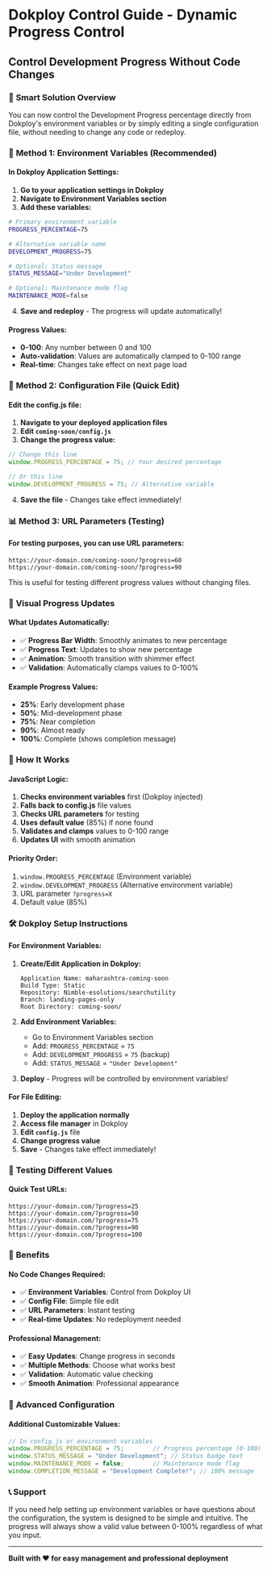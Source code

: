 # Dokploy Control Guide - Dynamic Progress Control
## Control Development Progress Without Code Changes

### 🎯 **Smart Solution Overview**

You can now control the Development Progress percentage directly from Dokploy's environment variables or by simply editing a single configuration file, without needing to change any code or redeploy.

### 🚀 **Method 1: Environment Variables (Recommended)**

#### **In Dokploy Application Settings:**

1. **Go to your application settings in Dokploy**
2. **Navigate to Environment Variables section**
3. **Add these variables:**

```bash
# Primary environment variable
PROGRESS_PERCENTAGE=75

# Alternative variable name
DEVELOPMENT_PROGRESS=75

# Optional: Status message
STATUS_MESSAGE="Under Development"

# Optional: Maintenance mode flag
MAINTENANCE_MODE=false
```

4. **Save and redeploy** - The progress will update automatically!

#### **Progress Values:**
- **0-100**: Any number between 0 and 100
- **Auto-validation**: Values are automatically clamped to 0-100 range
- **Real-time**: Changes take effect on next page load

### 🔧 **Method 2: Configuration File (Quick Edit)**

#### **Edit the config.js file:**

1. **Navigate to your deployed application files**
2. **Edit `coming-soon/config.js`**
3. **Change the progress value:**

```javascript
// Change this line
window.PROGRESS_PERCENTAGE = 75; // Your desired percentage

// Or this line
window.DEVELOPMENT_PROGRESS = 75; // Alternative variable
```

4. **Save the file** - Changes take effect immediately!

### 📊 **Method 3: URL Parameters (Testing)**

#### **For testing purposes, you can use URL parameters:**

```
https://your-domain.com/coming-soon/?progress=60
https://your-domain.com/coming-soon/?progress=90
```

This is useful for testing different progress values without changing files.

### 🎨 **Visual Progress Updates**

#### **What Updates Automatically:**
- ✅ **Progress Bar Width**: Smoothly animates to new percentage
- ✅ **Progress Text**: Updates to show new percentage
- ✅ **Animation**: Smooth transition with shimmer effect
- ✅ **Validation**: Automatically clamps values to 0-100%

#### **Example Progress Values:**
- **25%**: Early development phase
- **50%**: Mid-development phase
- **75%**: Near completion
- **90%**: Almost ready
- **100%**: Complete (shows completion message)

### 🔄 **How It Works**

#### **JavaScript Logic:**
1. **Checks environment variables** first (Dokploy injected)
2. **Falls back to config.js** file values
3. **Checks URL parameters** for testing
4. **Uses default value** (85%) if none found
5. **Validates and clamps** values to 0-100 range
6. **Updates UI** with smooth animation

#### **Priority Order:**
1. `window.PROGRESS_PERCENTAGE` (Environment variable)
2. `window.DEVELOPMENT_PROGRESS` (Alternative environment variable)
3. URL parameter `?progress=X`
4. Default value (85%)

### 🛠️ **Dokploy Setup Instructions**

#### **For Environment Variables:**

1. **Create/Edit Application in Dokploy:**
   ```
   Application Name: maharashtra-coming-soon
   Build Type: Static
   Repository: Nimble-esolutions/searchutility
   Branch: landing-pages-only
   Root Directory: coming-soon/
   ```

2. **Add Environment Variables:**
   - Go to Environment Variables section
   - Add: `PROGRESS_PERCENTAGE` = `75`
   - Add: `DEVELOPMENT_PROGRESS` = `75` (backup)
   - Add: `STATUS_MESSAGE` = `"Under Development"`

3. **Deploy** - Progress will be controlled by environment variables!

#### **For File Editing:**

1. **Deploy the application normally**
2. **Access file manager** in Dokploy
3. **Edit `config.js`** file
4. **Change progress value**
5. **Save** - Changes take effect immediately!

### 📱 **Testing Different Values**

#### **Quick Test URLs:**
```
https://your-domain.com/?progress=25
https://your-domain.com/?progress=50
https://your-domain.com/?progress=75
https://your-domain.com/?progress=90
https://your-domain.com/?progress=100
```

### 🎉 **Benefits**

#### **No Code Changes Required:**
- ✅ **Environment Variables**: Control from Dokploy UI
- ✅ **Config File**: Simple file edit
- ✅ **URL Parameters**: Instant testing
- ✅ **Real-time Updates**: No redeployment needed

#### **Professional Management:**
- ✅ **Easy Updates**: Change progress in seconds
- ✅ **Multiple Methods**: Choose what works best
- ✅ **Validation**: Automatic value checking
- ✅ **Smooth Animation**: Professional appearance

### 🔧 **Advanced Configuration**

#### **Additional Customizable Values:**

```javascript
// In config.js or environment variables
window.PROGRESS_PERCENTAGE = 75;        // Progress percentage (0-100)
window.STATUS_MESSAGE = "Under Development"; // Status badge text
window.MAINTENANCE_MODE = false;        // Maintenance mode flag
window.COMPLETION_MESSAGE = "Development Complete!"; // 100% message
```

### 📞 **Support**

If you need help setting up environment variables or have questions about the configuration, the system is designed to be simple and intuitive. The progress will always show a valid value between 0-100% regardless of what you input.

---

**Built with ❤️ for easy management and professional deployment**

